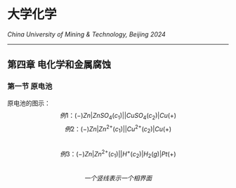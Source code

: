 # 大学化学

*China University of Mining & Technology, Beijing 2024*  

-------------  

## 第四章 电化学和金属腐蚀  

### 第一节 原电池  

原电池的图示：  
$$ 例1：(-)Zn|ZnSO_4(c_1)||CuSO_4(c_2)|Cu(+) $$
$$ 例2：(-)Zn|Zn^{2+}(c_1)||Cu^{2+}(c_2)|Cu(+) $$  
$$ 例3：(-)Zn|Zn^{2+}(c_1)||H^+(c_2)|H_2(g)|Pt(+) $$  
$$ 一个竖线表示一个相界面 $$  

